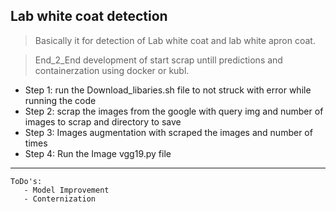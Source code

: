 ## Lab white coat detection

 > Basically it for detection of Lab white coat and lab white apron coat.
 
 > End_2_End development of start scrap untill predictions and containerzation using docker or kubl. 

 
 * Step 1: run the Download_libaries.sh file to not struck with error while running the code
 * Step 2: scrap the images from the google with query img and number of images to scrap and directory to save 
 * Step 3: Images augmentation with scraped the images and number of times 
 * Step 4: Run the Image vgg19.py file 
 
 ---
 ```
 ToDo's:
    - Model Improvement
    - Conternization
 ```
